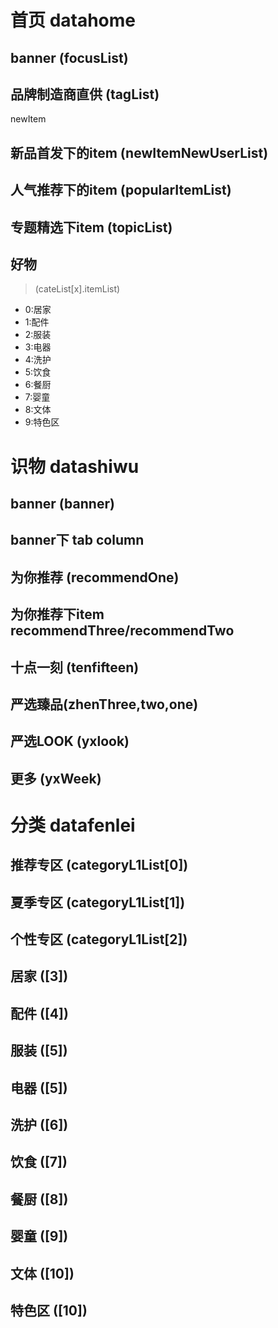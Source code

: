 # 首页 datahome

## banner (focusList)

## 品牌制造商直供 (tagList)
newItem
## 新品首发下的item (newItemNewUserList)

## 人气推荐下的item (popularItemList)

## 专题精选下item (topicList)

## 好物

> (cateList[x].itemList)

* 0:居家
* 1:配件
* 2:服装
* 3:电器
* 4:洗护
* 5:饮食
* 6:餐厨
* 7:婴童
* 8:文体
* 9:特色区

# 识物 datashiwu

## banner (banner)

## banner下 tab column

## 为你推荐 (recommendOne)

## 为你推荐下item recommendThree/recommendTwo

## 十点一刻 (tenfifteen)

## 严选臻品(zhenThree,two,one)

## 严选LOOK (yxlook)

## 更多 (yxWeek)

# 分类 datafenlei

## 推荐专区 (categoryL1List[0])

## 夏季专区 (categoryL1List[1])

## 个性专区 (categoryL1List[2])

## 居家 ([3])

## 配件 ([4])

## 服装 ([5])

## 电器 ([5])

## 洗护 ([6])

## 饮食 ([7])

## 餐厨 ([8])

## 婴童 ([9])

## 文体 ([10])

## 特色区 ([10])
